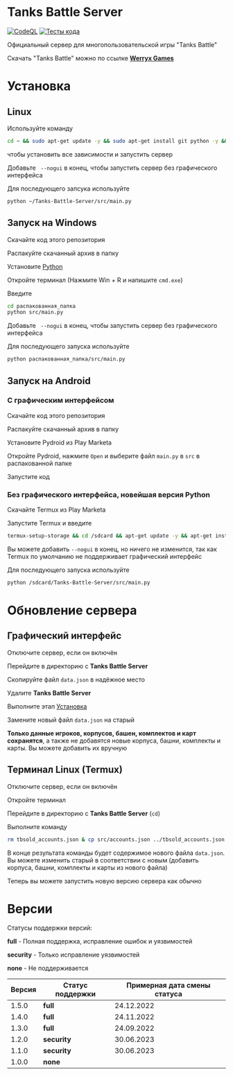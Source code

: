 # Tanks Battle Server
[![CodeQL](https://github.com/werryxgames/Tanks-Battle-Server/actions/workflows/codeql.yml/badge.svg?branch=master)](https://github.com/werryxgames/Tanks-Battle-Server/actions/workflows/codeql.yml)
[![Тесты кода](https://github.com/werryxgames/Tanks-Battle-Server/actions/workflows/tests.yml/badge.svg?branch=master)](https://github.com/werryxgames/Tanks-Battle-Server/actions/workflows/tests.yml)

Официальный сервер для многопользовательской игры "Tanks Battle"

Скачать "Tanks Battle" можно по ссылке **[Werryx Games](https://werryxgames.ml/games/#tanks_battle)**

# Установка
## Linux
Используйте команду
```bash
cd ~ && sudo apt-get update -y && sudo apt-get install git python -y && git clone https://github.com/werryxgames/Tanks-Battle-Server.git && cd Tanks-Battle-Server && pip install --upgrade pip && pip install -r requirements.txt && python src/main.py
```
чтобы установить все зависимости и запустить сервер

Добавьте ` --nogui` в конец, чтобы запустить сервер без графического интерфейса

Для последующего запсука используйте
```bash
python ~/Tanks-Battle-Server/src/main.py
```

## Запуск на Windows
Скачайте код этого репозитория

Распакуйте скачанный архив в папку

Установите [Python](https://python.org/download)

Откройте терминал (Нажмите Win + R и напишите `cmd.exe`)

Введите
```bash
cd распакованная_папка
python src/main.py
```

Добавьте ` --nogui` в конец, чтобы запустить сервер без графического интерфейса

Для последующего запуска используйте
```bash
python распакованная_папка/src/main.py
```

## Запуск на Android
### С графическим интерфейсом
Скачайте код этого репозитория

Распакуйте скачанный архив в папку

Установите Pydroid из Play Marketа

Откройте Pydroid, нажмите `Open` и выберите файл `main.py` в `src` в распакованной папке

Запустите код

### Без графического интерфейса, новейшая версия Python
Скачайте Termux из Play Marketа

Запустите Termux и введите
```bash
termux-setup-storage && cd /sdcard && apt-get update -y && apt-get install git python -y && git clone https://github.com/werryxgames/Tanks-Battle-Server && cd Tanks-Battle-Server && pip install --upgrade pip && pip install -r requirements.txt && python src/main.py
```

Вы можете добавить `--nogui` в конец, но ничего не изменится, так как Termux по умолчанию не поддерживает графический интерфейс

Для последующего запуска используйте
```bash
python /sdcard/Tanks-Battle-Server/src/main.py
```

# Обновление сервера
## Графический интерфейс
Отключите сервер, если он включён

Перейдите в директорию с **Tanks Battle Server**

Скопируйте файл `data.json` в надёжное место

Удалите **Tanks Battle Server**

Выполните этап [Установка](установка)

Замените новый файл `data.json` на старый

**Только данные игроков, корпусов, башен, комплектов и карт сохранятся**, а также не добавятся новые корпуса, башни, комплекты и карты. Вы можете добавить их вручную

## Терминал Linux (Termux)
Отключите сервер, если он включён

Откройте терминал

Перейдите в директорию с **Tanks Battle Server** (`cd`)

Выполните команду
```bash
rm tbsold_accounts.json & cp src/accounts.json ../tbsold_accounts.json && rm . -rf && cd .. && git clone https://github.com/werryxgames/Tanks-Battle-Server && cat Tanks-Battle-Server/accounts.json && rm Tanks-Battle-Server/accounts.json && mv tbsold_accounts.json Tanks-Battle-Server/accounts.json
```

В конце результата команды будет содержимое нового файла `data.json`. Вы можете изменить старый в соответствии с новым (добавить корпуса, башни, комплекты и карты из нового файла)

Теперь вы можете запустить новую версию сервера как обычно

# Версии
Статусы поддержки версий:

**full** - Полная поддержка, исправление ошибок и уязвимостей

**security** - Только исправление уязвимостей

**none** - Не поддерживается

| Версия  | Статус поддержки   | Примерная дата смены статуса |
| ------- | ------------------ | ---------------------------- |
| 1.5.0   | **full**           | 24.12.2022                   |
| 1.4.0   | **full**           | 24.11.2022                   |
| 1.3.0   | **full**           | 24.09.2022                   |
| 1.2.0   | **security**       | 30.06.2023                   |
| 1.1.0   | **security**       | 30.06.2023                   |
| 1.0.0   | **none**           |                              |

